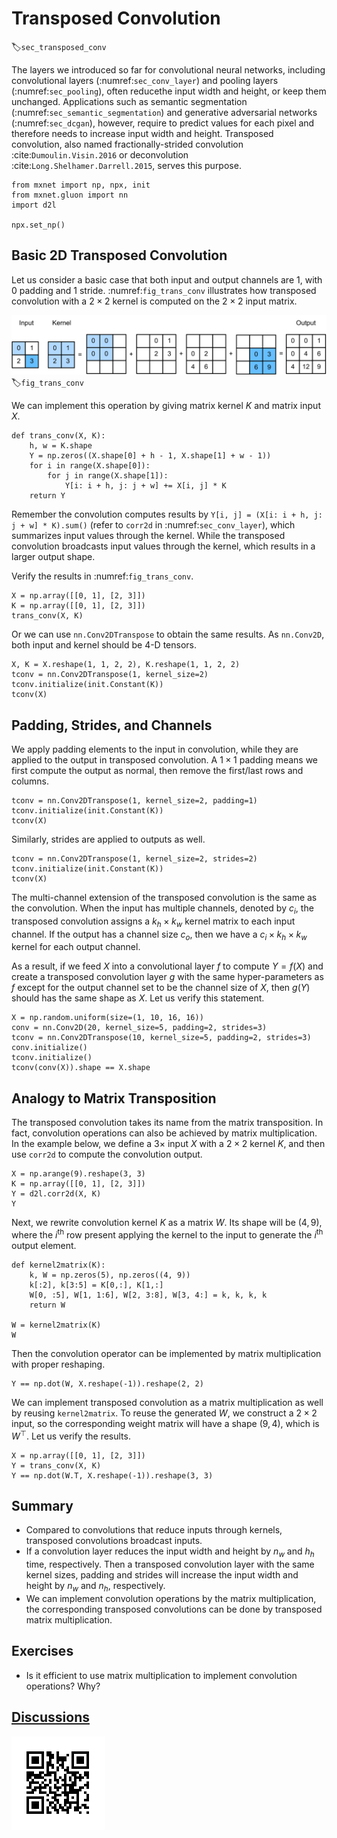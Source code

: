 # Transposed Convolution
:label:`sec_transposed_conv`

The layers we introduced so far for convolutional neural networks, including
convolutional layers (:numref:`sec_conv_layer`) and pooling layers (:numref:`sec_pooling`), often reducethe input width and height, or keep them unchanged. Applications such as semantic segmentation (:numref:`sec_semantic_segmentation`) and generative adversarial networks (:numref:`sec_dcgan`), however, require to predict values for each pixel and therefore needs to increase input width and height. Transposed convolution, also named fractionally-strided convolution :cite:`Dumoulin.Visin.2016` or deconvolution :cite:`Long.Shelhamer.Darrell.2015`, serves this purpose.

```{.python .input  n=13}
from mxnet import np, npx, init
from mxnet.gluon import nn
import d2l

npx.set_np()
```

## Basic 2D Transposed Convolution

Let us consider a basic case that both input and output channels are 1, with 0 padding and 1 stride. :numref:`fig_trans_conv` illustrates how transposed convolution with a $2\times 2$ kernel is computed on the $2\times 2$ input matrix.

![Transposed convolution layer with a $2\times 2$ kernel.](../img/trans_conv.svg)
:label:`fig_trans_conv`

We can implement this operation by giving matrix kernel $K$ and matrix input $X$.

```{.python .input}
def trans_conv(X, K):
    h, w = K.shape
    Y = np.zeros((X.shape[0] + h - 1, X.shape[1] + w - 1))
    for i in range(X.shape[0]):
        for j in range(X.shape[1]):
            Y[i: i + h, j: j + w] += X[i, j] * K
    return Y
```

Remember the convolution computes results by `Y[i, j] = (X[i: i + h, j: j + w] * K).sum()` (refer to `corr2d` in :numref:`sec_conv_layer`), which summarizes input values through the kernel. While the transposed convolution broadcasts input values through the kernel, which results in a larger output shape.

Verify the results in :numref:`fig_trans_conv`.

```{.python .input}
X = np.array([[0, 1], [2, 3]])
K = np.array([[0, 1], [2, 3]])
trans_conv(X, K)
```

Or we can use `nn.Conv2DTranspose` to obtain the same results. As `nn.Conv2D`, both input and kernel should be 4-D tensors.

```{.python .input  n=17}
X, K = X.reshape(1, 1, 2, 2), K.reshape(1, 1, 2, 2)
tconv = nn.Conv2DTranspose(1, kernel_size=2)
tconv.initialize(init.Constant(K))
tconv(X)
```

## Padding, Strides, and Channels

We apply padding elements to the input in convolution, while they are applied to the output in transposed convolution. A $1\times 1$ padding means we first compute the output as normal, then remove the first/last rows and columns.

```{.python .input}
tconv = nn.Conv2DTranspose(1, kernel_size=2, padding=1)
tconv.initialize(init.Constant(K))
tconv(X)
```

Similarly, strides are applied to outputs as well.

```{.python .input}
tconv = nn.Conv2DTranspose(1, kernel_size=2, strides=2)
tconv.initialize(init.Constant(K))
tconv(X)
```

The multi-channel extension of the transposed convolution is the same as the convolution. When the input has multiple channels, denoted by $c_i$, the transposed convolution assigns a $k_h\times k_w$ kernel matrix to each input channel. If the output has a channel size $c_o$, then we have a $c_i\times k_h\times k_w$ kernel for each output channel.


As a result, if we feed $X$ into a convolutional layer $f$ to compute $Y=f(X)$ and create a transposed convolution layer $g$ with the same hyper-parameters as $f$ except for the output channel set to be the channel size of $X$, then $g(Y)$ should has the same shape as $X$. Let us verify this statement.

```{.python .input}
X = np.random.uniform(size=(1, 10, 16, 16))
conv = nn.Conv2D(20, kernel_size=5, padding=2, strides=3)
tconv = nn.Conv2DTranspose(10, kernel_size=5, padding=2, strides=3)
conv.initialize()
tconv.initialize()
tconv(conv(X)).shape == X.shape
```

## Analogy to Matrix Transposition

The transposed convolution takes its name from the matrix transposition. In fact, convolution operations can also be achieved by matrix multiplication. In the example below, we define a $3\times$ input $X$ with a $2\times 2$ kernel $K$, and then use `corr2d` to compute the convolution output.

```{.python .input}
X = np.arange(9).reshape(3, 3)
K = np.array([[0, 1], [2, 3]])
Y = d2l.corr2d(X, K)
Y
```

Next, we rewrite convolution kernel $K$ as a matrix $W$. Its shape will be $(4, 9)$, where the $i^\mathrm{th}$ row present applying the kernel to the input to generate the $i^\mathrm{th}$ output element.

```{.python .input}
def kernel2matrix(K):
    k, W = np.zeros(5), np.zeros((4, 9))
    k[:2], k[3:5] = K[0,:], K[1,:]
    W[0, :5], W[1, 1:6], W[2, 3:8], W[3, 4:] = k, k, k, k
    return W

W = kernel2matrix(K)
W
```

Then the convolution operator can be implemented by matrix multiplication with proper reshaping.

```{.python .input}
Y == np.dot(W, X.reshape(-1)).reshape(2, 2)
```

We can implement transposed convolution as a matrix multiplication as well by reusing `kernel2matrix`. To reuse the generated $W$, we construct a $2\times 2$ input, so the corresponding weight matrix will have a shape $(9, 4)$, which is $W^\top$. Let us verify the results.

```{.python .input}
X = np.array([[0, 1], [2, 3]])
Y = trans_conv(X, K)
Y == np.dot(W.T, X.reshape(-1)).reshape(3, 3)
```

## Summary

* Compared to convolutions that reduce inputs through kernels, transposed convolutions broadcast inputs.
* If a convolution layer reduces the input width and height by $n_w$ and $h_h$ time, respectively. Then a transposed convolution layer with the same kernel sizes, padding and strides will increase the input width and height by $n_w$ and $n_h$, respectively.
* We can implement convolution operations by the matrix multiplication, the corresponding transposed convolutions can be done by transposed matrix multiplication.

## Exercises

* Is it efficient to use matrix multiplication to implement convolution operations? Why?

## [Discussions](https://discuss.mxnet.io/t/transposed-convolution/4366)

![](../img/qr_transposed-conv.svg)
